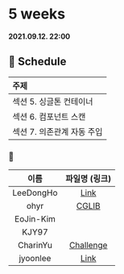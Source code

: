 # 5 weeks 
**2021.09.12. 22:00**

## :calendar: Schedule
|주제|
|:--|
|섹션 5. 싱글톤 컨테이너|
|섹션 6. 컴포넌트 스캔|
|섹션 7. 의존관계 자동 주입|

### :speech_balloon:
|이름|파일명 (링크)|
|:--:|:--:|
|LeeDongHo|[Link](https://adjoining-tarragon-87a.notion.site/Lombok-5cae9091bf444169a99d970bf11fd9ef)|
|ohyr|[CGLIB](https://thread-candytuft-868.notion.site/5-2021-09-12-62673dcad5d5488aa79e91618c4742e5)|
|EoJin-Kim||
|KJY97||
|CharinYu|[Challenge](chaerin_210912_spring_week_5.pdf)|
|jyoonlee|[Link](https://foggy-mandible-8f9.notion.site/5-2021-09-12-53a1853a27da49b4bd61e0803335f4e5)|

